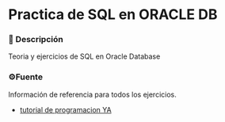 # Practica de SQL en ORACLE DB

### 📝 Descripción

Teoria y ejercicios de SQL en Oracle Database

### ⚙️Fuente

Información de referencia para todos los ejercicios.

* [tutorial de programacion YA](https://www.tutorialesprogramacionya.com/oracleya/)
